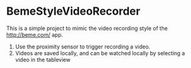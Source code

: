 # BemeStyleVideoRecorder

This is a simple project to mimic the video recording style of the http://beme.com/ app.

1. Use the proximity sensor to trigger recording a video.
2. Videos are saved locally, and can be watched locally by selecting a video in the tableview
